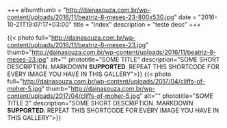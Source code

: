 +++
albumthumb = "http://dainasouza.com.br/wp-content/uploads/2016/11/beatriz-8-meses-23-800x530.jpg"
date = "2016-10-21T19:07:17+03:00"
title = "index"
description = "teste desc"
+++

{{< photo full="http://dainasouza.com.br/wp-content/uploads/2016/11/beatriz-8-meses-23.jpg" thumb="http://dainasouza.com.br/wp-content/uploads/2016/11/beatriz-8-meses-23.jpg" alt="" phototitle="SOME TITLE" description="SOME SHORT DESCRIPTION. MARKDOWN **SUPPORTED**. REPEAT THIS SHORTCODE FOR EVERY IMAGE YOU HAVE IN THIS GALLERY">}}
{{< photo full="http://dainasouza.com.br/wp-content/uploads/2017/04/cliffs-of-moher-5.jpg" thumb="http://dainasouza.com.br/wp-content/uploads/2017/04/cliffs-of-moher-5.jpg" alt="" phototitle="SOME TITLE 2" description="SOME SHORT DESCRIPTION. MARKDOWN **SUPPORTED**. REPEAT THIS SHORTCODE FOR EVERY IMAGE YOU HAVE IN THIS GALLERY">}}